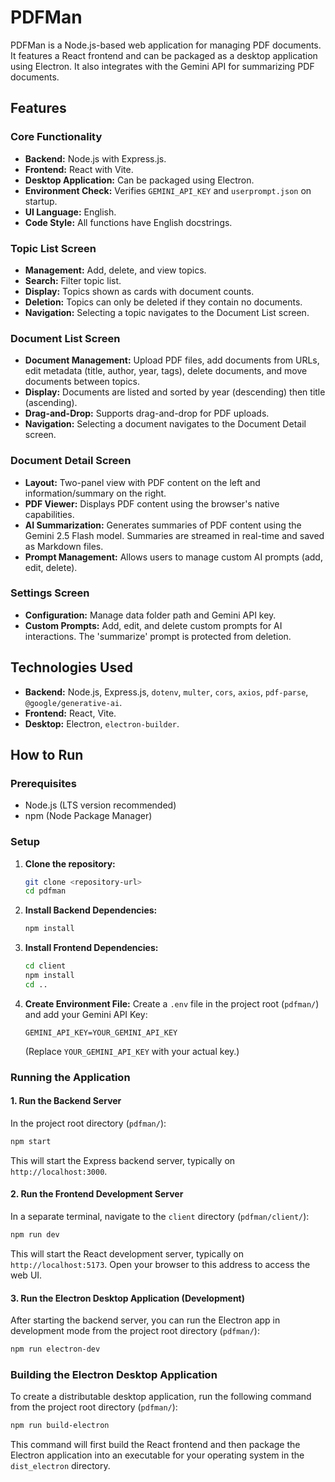 # PDFMan

PDFMan is a Node.js-based web application for managing PDF documents. It features a React frontend and can be packaged as a desktop application using Electron. It also integrates with the Gemini API for summarizing PDF documents.

## Features

### Core Functionality

* **Backend:** Node.js with Express.js.
* **Frontend:** React with Vite.
* **Desktop Application:** Can be packaged using Electron.
* **Environment Check:** Verifies `GEMINI_API_KEY` and `userprompt.json` on startup.
* **UI Language:** English.
* **Code Style:** All functions have English docstrings.

### Topic List Screen

* **Management:** Add, delete, and view topics.
* **Search:** Filter topic list.
* **Display:** Topics shown as cards with document counts.
* **Deletion:** Topics can only be deleted if they contain no documents.
* **Navigation:** Selecting a topic navigates to the Document List screen.

### Document List Screen

* **Document Management:** Upload PDF files, add documents from URLs, edit metadata (title, author, year, tags), delete documents, and move documents between topics.
* **Display:** Documents are listed and sorted by year (descending) then title (ascending).
* **Drag-and-Drop:** Supports drag-and-drop for PDF uploads.
* **Navigation:** Selecting a document navigates to the Document Detail screen.

### Document Detail Screen

* **Layout:** Two-panel view with PDF content on the left and information/summary on the right.
* **PDF Viewer:** Displays PDF content using the browser's native capabilities.
* **AI Summarization:** Generates summaries of PDF content using the Gemini 2.5 Flash model. Summaries are streamed in real-time and saved as Markdown files.
* **Prompt Management:** Allows users to manage custom AI prompts (add, edit, delete).

### Settings Screen

* **Configuration:** Manage data folder path and Gemini API key.
* **Custom Prompts:** Add, edit, and delete custom prompts for AI interactions. The 'summarize' prompt is protected from deletion.

## Technologies Used

* **Backend:** Node.js, Express.js, `dotenv`, `multer`, `cors`, `axios`, `pdf-parse`, `@google/generative-ai`.
* **Frontend:** React, Vite.
* **Desktop:** Electron, `electron-builder`.

## How to Run

### Prerequisites

* Node.js (LTS version recommended)
* npm (Node Package Manager)

### Setup

1. **Clone the repository:**

    ```bash
    git clone <repository-url>
    cd pdfman
    ```

2. **Install Backend Dependencies:**

    ```bash
    npm install
    ```

3. **Install Frontend Dependencies:**

    ```bash
    cd client
    npm install
    cd ..
    ```

4. **Create Environment File:**
    Create a `.env` file in the project root (`pdfman/`) and add your Gemini API Key:

    ```
    GEMINI_API_KEY=YOUR_GEMINI_API_KEY
    ```

    (Replace `YOUR_GEMINI_API_KEY` with your actual key.)

### Running the Application

#### 1. Run the Backend Server

In the project root directory (`pdfman/`):

```bash
npm start
```

This will start the Express backend server, typically on `http://localhost:3000`.

#### 2. Run the Frontend Development Server

In a separate terminal, navigate to the `client` directory (`pdfman/client/`):

```bash
npm run dev
```

This will start the React development server, typically on `http://localhost:5173`. Open your browser to this address to access the web UI.

#### 3. Run the Electron Desktop Application (Development)

After starting the backend server, you can run the Electron app in development mode from the project root directory (`pdfman/`):

```bash
npm run electron-dev
```

### Building the Electron Desktop Application

To create a distributable desktop application, run the following command from the project root directory (`pdfman/`):

```bash
npm run build-electron
```

This command will first build the React frontend and then package the Electron application into an executable for your operating system in the `dist_electron` directory.
